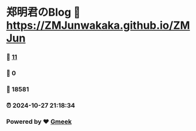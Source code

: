 # 郑明君のBlog :link: https://ZMJunwakaka.github.io/ZMJun 
### :page_facing_up: [11](https://ZMJunwakaka.github.io/ZMJun/tag.html) 
### :speech_balloon: 0 
### :hibiscus: 18581 
### :alarm_clock: 2024-10-27 21:18:34 
### Powered by :heart: [Gmeek](https://github.com/Meekdai/Gmeek)
